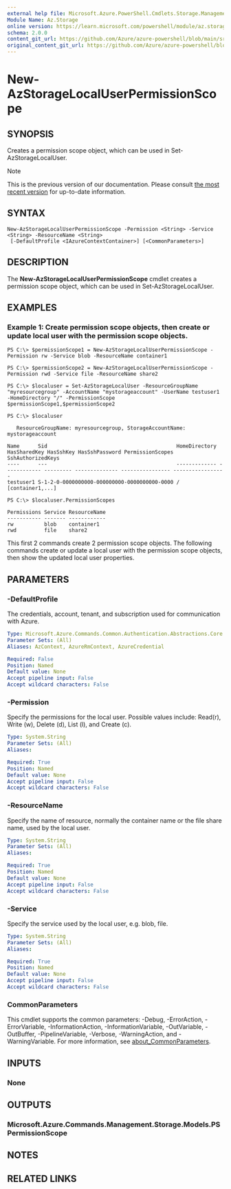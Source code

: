 ```yaml
---
external help file: Microsoft.Azure.PowerShell.Cmdlets.Storage.Management.dll-Help.xml
Module Name: Az.Storage
online version: https://learn.microsoft.com/powershell/module/az.storage/new-azstoragelocaluserpermissionscope
schema: 2.0.0
content_git_url: https://github.com/Azure/azure-powershell/blob/main/src/Storage/Storage.Management/help/New-AzStorageLocalUserPermissionScope.md
original_content_git_url: https://github.com/Azure/azure-powershell/blob/main/src/Storage/Storage.Management/help/New-AzStorageLocalUserPermissionScope.md
---
```


# New-AzStorageLocalUserPermissionScope

## SYNOPSIS
Creates a permission scope object, which can be used in Set-AzStorageLocalUser.

> [!NOTE]
>This is the previous version of our documentation. Please consult [the most recent version](/powershell/module/az.storage/new-azstoragelocaluserpermissionscope) for up-to-date information.

## SYNTAX

```
New-AzStorageLocalUserPermissionScope -Permission <String> -Service <String> -ResourceName <String>
 [-DefaultProfile <IAzureContextContainer>] [<CommonParameters>]
```

## DESCRIPTION
The **New-AzStorageLocalUserPermissionScope** cmdlet creates a permission scope object, which can be used in Set-AzStorageLocalUser.

## EXAMPLES

### Example 1: Create permission scope objects, then create or update local user with the permission scope objects.
<!-- Skip: Output cannot be splitted from code -->


```
PS C:\> $permissionScope1 = New-AzStorageLocalUserPermissionScope -Permission rw -Service blob -ResourceName container1

PS C:\> $permissionScope2 = New-AzStorageLocalUserPermissionScope -Permission rwd -Service file -ResourceName share2

PS C:\> $localuser = Set-AzStorageLocalUser -ResourceGroupName "myresourcegroup" -AccountName "mystorageaccount" -UserName testuser1 -HomeDirectory "/" -PermissionScope $permissionScope1,$permissionScope2

PS C:\> $localuser

   ResourceGroupName: myresourcegroup, StorageAccountName: mystorageaccount

Name      Sid                                          HomeDirectory HasSharedKey HasSshKey HasSshPassword PermissionScopes SshAuthorizedKeys
----      ---                                          ------------- ------------ --------- -------------- ---------------- -----------------
testuser1 S-1-2-0-0000000000-000000000-0000000000-0000 /                                                   [container1,...]

PS C:\> $localuser.PermissionScopes

Permissions Service ResourceName
----------- ------- ------------
rw          blob    container1
rwd         file    share2
```

This first 2 commands create 2 permission scope objects.
The following commands create or update a local user with the permission scope objects, then show the updated local user properties.

## PARAMETERS

### -DefaultProfile
The credentials, account, tenant, and subscription used for communication with Azure.

```yaml
Type: Microsoft.Azure.Commands.Common.Authentication.Abstractions.Core.IAzureContextContainer
Parameter Sets: (All)
Aliases: AzContext, AzureRmContext, AzureCredential

Required: False
Position: Named
Default value: None
Accept pipeline input: False
Accept wildcard characters: False
```

### -Permission
Specify the permissions for the local user. Possible values include: Read(r), Write (w), Delete (d), List (l), and Create (c).

```yaml
Type: System.String
Parameter Sets: (All)
Aliases:

Required: True
Position: Named
Default value: None
Accept pipeline input: False
Accept wildcard characters: False
```

### -ResourceName
Specify the name of resource, normally the container name or the file share name, used by the local user.

```yaml
Type: System.String
Parameter Sets: (All)
Aliases:

Required: True
Position: Named
Default value: None
Accept pipeline input: False
Accept wildcard characters: False
```

### -Service
Specify the service used by the local user, e.g.
blob, file.

```yaml
Type: System.String
Parameter Sets: (All)
Aliases:

Required: True
Position: Named
Default value: None
Accept pipeline input: False
Accept wildcard characters: False
```

### CommonParameters
This cmdlet supports the common parameters: -Debug, -ErrorAction, -ErrorVariable, -InformationAction, -InformationVariable, -OutVariable, -OutBuffer, -PipelineVariable, -Verbose, -WarningAction, and -WarningVariable. For more information, see [about_CommonParameters](http://go.microsoft.com/fwlink/?LinkID=113216).

## INPUTS

### None

## OUTPUTS

### Microsoft.Azure.Commands.Management.Storage.Models.PSPermissionScope

## NOTES

## RELATED LINKS
